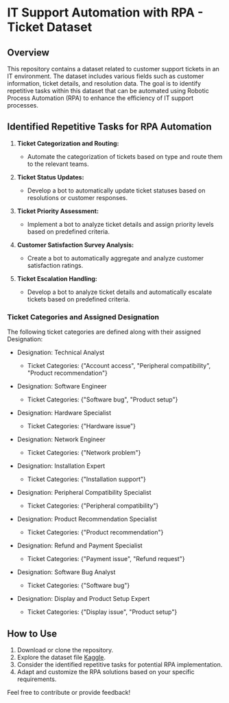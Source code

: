 # IT Support Automation with RPA - Ticket Dataset

## Overview

This repository contains a dataset related to customer support tickets in an IT environment. The dataset includes various fields such as customer information, ticket details, and resolution data. The goal is to identify repetitive tasks within this dataset that can be automated using Robotic Process Automation (RPA) to enhance the efficiency of IT support processes.


## Identified Repetitive Tasks for RPA Automation

1. **Ticket Categorization and Routing:**
   - Automate the categorization of tickets based on type and route them to the relevant teams.

2. **Ticket Status Updates:**
   - Develop a bot to automatically update ticket statuses based on resolutions or customer responses.

3. **Ticket Priority Assessment:**
   - Implement a bot to analyze ticket details and assign priority levels based on predefined criteria.

4. **Customer Satisfaction Survey Analysis:**
   - Create a bot to automatically aggregate and analyze customer satisfaction ratings.

5. **Ticket Escalation Handling:**
   - Develop a bot to analyze ticket details and automatically escalate tickets based on predefined criteria.

### Ticket Categories and Assigned Designation

The following ticket categories are defined along with their assigned Designation:
- Designation: Technical Analyst
   - Ticket Categories: {"Account access", "Peripheral compatibility", "Product recommendation"}

- Designation: Software Engineer
  - Ticket Categories: {"Software bug", "Product setup"}

- Designation: Hardware Specialist
  - Ticket Categories: {"Hardware issue"}

- Designation: Network Engineer
  - Ticket Categories: {"Network problem"}

- Designation: Installation Expert
   - Ticket Categories: {"Installation support"}

- Designation: Peripheral Compatibility Specialist
  - Ticket Categories: {"Peripheral compatibility"}

- Designation: Product Recommendation Specialist
  - Ticket Categories: {"Product recommendation"}

- Designation: Refund and Payment Specialist
  - Ticket Categories: {"Payment issue", "Refund request"}

- Designation: Software Bug Analyst
  - Ticket Categories: {"Software bug"}

- Designation: Display and Product Setup Expert
  - Ticket Categories: {"Display issue", "Product setup"}


## How to Use

1. Download or clone the repository.
2. Explore the dataset file [Kaggle](https://www.kaggle.com/datasets/suraj520/customer-support-ticket-dataset).
3. Consider the identified repetitive tasks for potential RPA implementation.
4. Adapt and customize the RPA solutions based on your specific requirements.

Feel free to contribute or provide feedback!
